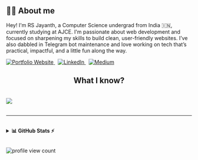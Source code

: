 ## 🙋‍♂️ About me

Hey! I'm RS Jayanth, a Computer Science undergrad from India 🇮🇳, currently studying at AJCE. I'm passionate about web development and focused on sharpening my skills to build clean, user-friendly websites. I’ve also dabbled in Telegram bot maintenance and love working on tech that’s practical, impactful, and a little fun along the way.

<a href="https://www.marvel.com/error404" target="_blank" rel="noopener noreferrer">
  <img src="https://img.shields.io/badge/Portfolio%20Website-rsjayanth.com-0A66C2?style=for-the-badge&logo=google-chrome&logoColor=white" alt="Portfolio Website"/>
</a>
&nbsp;
<a href="https://www.linkedin.com/in/rsjayanth/" target="_blank" rel="noopener noreferrer">
  <img src="https://img.shields.io/badge/LinkedIn-0A66C2?&style=for-the-badge&logo=linkedin&logoColor=white" alt="LinkedIn"/>
</a>
&nbsp;
<a href="https://medium.com/@rsjaynth" target="_blank" rel="noopener noreferrer">
  <img src="https://img.shields.io/badge/Medium-12100E?style=for-the-badge&logo=medium&logoColor=white" alt="Medium"/>
</a>

<h2 align="center"><b>What I know?</b></h2>
<br/>
<div align="left">
  <img src="https://skillicons.dev/icons?i=html,css,javascript,c"/>
</div>

<br/>
<hr/>
<br/>

<details>
  <summary><b>📊 GitHub Stats ⚡</b></summary>
  <br/>
  <div align="left">
    <div>
      <p><b>Main Stats:</b></p>
      <img src="https://github-readme-stats.vercel.app/api?username=rsjaynth&count_private=true&hide_border=true&line_height=20&show_icons=true&title_color=3ea6ff&text_color=c9d1d9&icon_color=90ee90&bg_color=0d1117" />
    </div>
    <br/>
    <div>
      <p><b>Top Languages:</b></p>
      <img src="https://github-readme-stats.vercel.app/api/top-langs/?username=rsjaynth&layout=compact&count_private=true&hide_border=true&title_color=3ea6ff&text_color=c9d1d9&bg_color=0d1117" />
    </div>
  </div>
</details>

<br/>

![profile view count](https://komarev.com/ghpvc/?username=rsjaynth)
